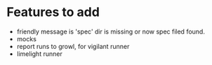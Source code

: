 # Features to add

* friendly message is 'spec' dir is missing or now spec filed found.
* mocks
* report runs to growl, for vigilant runner
* limelight runner
